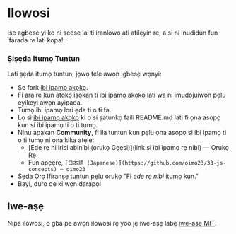 # Ilowosi
Ise agbese yi ko ni seese lai ti iranlowo ati atilẹyin re, a si ni inudidun fun ifarada re lati kopa!

### Ṣiṣẹda Itumọ Tuntun

Lati ṣẹda itumọ tuntun, jọwọ tẹle awọn igbesẹ wọnyi:

* Ṣe fork [ibi ipamọ akọkọ](https://github.com/leonardomso/33-js-concepts).
* Fi ara rẹ kun atokọ iṣọkan ti ibi ipamọ akọkọ lati wa ni imudojuiwọn pẹlu eyikeyi awọn ayipada.
* Tumọ ibi ipamọ lori ẹda ti o ti fa.
* Lọ si [ibi ipamọ akọkọ](https://github.com/leonardomso/33-js-concepts) ki o si ṣatunkọ faili README.md lati fi ọna asopọ kun si ibi ipamọ ti o ti tumọ.
* Ninu apakan **Community**, fi ila tuntun kun pẹlu ọna asopọ si ibi ipamọ ti o ti tumọ ni ọna kika atẹle:
  * [Ede rẹ ni irisi abinibi (orukọ Gẹẹsi)](link si ibi ipamọ rẹ nibi) — Orukọ Rẹ
  * Fun apẹẹrẹ, `[日本語 (Japanese)](https://github.com/oimo23/33-js-concepts) — oimo23`
* Ṣẹda Ọrọ Ifiranṣẹ tuntun pẹlu orukọ "Fi *ede rẹ nibi* itumọ kun."
* Bayi, duro de ki wọn darapọ!

## Iwe-aṣẹ
Nipa ilowosi, o gba pe awọn ilowosi rẹ yoo jẹ iwe-aṣẹ labẹ [iwe-aṣẹ MIT](./LICENSE).
